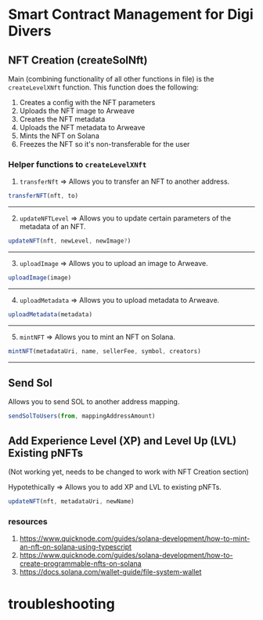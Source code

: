 # Smart Contract Management for Digi Divers

## NFT Creation (createSolNft)
Main (combining functionality of all other functions in file) is the `createLevelXNft` function. 
This function does the following: 

1. Creates a config with the NFT parameters
2. Uploads the NFT image to Arweave
3. Creates the NFT metadata
4. Uploads the NFT metadata to Arweave
5. Mints the NFT on Solana
6. Freezes the NFT so it's non-transferable for the user

### Helper functions to `createLevelXNft`
1. `transferNft` => Allows you to transfer an NFT to another address.

```javascript
transferNFT(nft, to)
```
-----------------

2. `updateNFTLevel` => Allows you to update certain parameters of the metadata of an NFT.

```javascript
updateNFT(nft, newLevel, newImage?)
```

-----------------

3. `uploadImage` => Allows you to upload an image to Arweave.
```javascript
uploadImage(image)
```
-----------------

4. `uploadMetadata` => Allows you to upload metadata to Arweave.

```javascript
uploadMetadata(metadata)
```
-----------------

5. `mintNFT` => Allows you to mint an NFT on Solana.

```javascript
mintNFT(metadataUri, name, sellerFee, symbol, creators)
```
-----------------

## Send Sol

Allows you to send SOL to another address mapping.

```javascript
sendSolToUsers(from, mappingAddressAmount)
```

## Add Experience Level (XP) and Level Up (LVL) Existing pNFTs

(Not working yet, needs to be changed to work with NFT Creation section)

Hypotethically => Allows you to add XP and LVL to existing pNFTs.

```javascript
updateNFT(nft, metadataUri, newName)
```

### resources

1. https://www.quicknode.com/guides/solana-development/how-to-mint-an-nft-on-solana-using-typescript
2. https://www.quicknode.com/guides/solana-development/how-to-create-programmable-nfts-on-solana
3. https://docs.solana.com/wallet-guide/file-system-wallet

# troubleshooting

